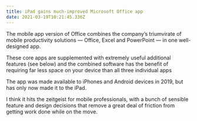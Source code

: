 ```yaml
---
title: iPad gains much-improved Microsoft Office app
date: 2021-03-19T10:21:45.336Z
---
```

<!--StartFragment-->

The mobile app version of Office combines the company’s triumvirate of mobile productivity solutions — Office, Excel and PowerPoint — in one well-designed app.

These core apps are supplemented with extremely useful additional features (see below) and the combined software has the benefit of requiring far less space on your device than all three individual apps

The app was made available to iPhones and Android devices in 2019, but has only now made it to the iPad.

I think it hits the zeitgeist for mobile professionals, with a bunch of sensible feature and design decisions that remove a great deal of friction from getting work done while on the move.

<!--EndFragment-->